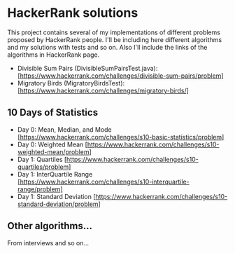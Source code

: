 # HackerRank solutions

This project contains several of my implementations of different problems proposed by HackerRank people. I'll be including here different algorithms and my solutions with tests and so on. Also I'll include the links of the algorithms in HackerRank page.

* Divisible Sum Pairs (DivisibleSumPairsTest.java): [https://www.hackerrank.com/challenges/divisible-sum-pairs/problem]
* Migratory Birds (MigratoryBirdsTest): [https://www.hackerrank.com/challenges/migratory-birds/]

## 10 Days of Statistics

* Day 0: Mean, Median, and Mode [https://www.hackerrank.com/challenges/s10-basic-statistics/problem]
* Day 0: Weighted Mean [https://www.hackerrank.com/challenges/s10-weighted-mean/problem]
* Day 1: Quartiles [https://www.hackerrank.com/challenges/s10-quartiles/problem]
* Day 1: InterQuartile Range [https://www.hackerrank.com/challenges/s10-interquartile-range/problem]
* Day 1: Standard Deviation [https://www.hackerrank.com/challenges/s10-standard-deviation/problem]

## Other algorithms...

From interviews and so on...